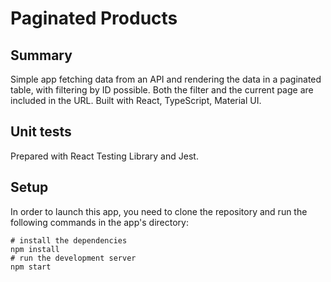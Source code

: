 # Paginated Products

## Summary

Simple app fetching data from an API and rendering the data in a paginated table, with filtering by ID possible. Both the filter and the current page are included in the URL. Built with React, TypeScript, Material UI.

## Unit tests

Prepared with React Testing Library and Jest.

## Setup

In order to launch this app, you need to clone the repository and run the following commands in the app's directory:

```shell
# install the dependencies
npm install
# run the development server
npm start
```
